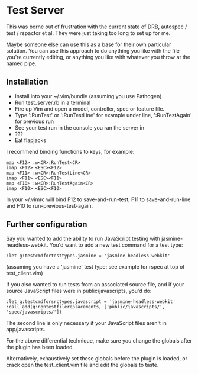 # Test Server

This was borne out of frustration with the current state of DRB, autospec / test
/ rspactor et al. They were just taking too long to set up for me.

Maybe someone else can use this as a base for their own particular solution. You
can use this approach to do anything you like with the file you're currently
editing, or anything you like with whatever you throw at the named pipe.

## Installation

* Install into your ~/.vim/bundle (assuming you use Pathogen)
* Run test_server.rb in a terminal
* Fire up Vim and open a model, controller, spec or feature file.
* Type ':RunTest' or ':RunTestLine' for example under line, ':RunTestAgain' for previous run
* See your test run in the console you ran the server in
* ???
* Eat flapjacks

I recommend binding functions to keys, for example:

    map <F12> :w<CR>:RunTest<CR>
    imap <F12> <ESC><F12>
    map <F11> :w<CR>:RunTestLine<CR>
    imap <F11> <ESC><F11>
    map <F10> :w<CR>:RunTestAgain<CR>
    imap <F10> <ESC><F10>

In your ~/.vimrc will bind F12 to save-and-run-test, F11 to
save-and-run-line and F10 to run-previous-test-again.

## Further configuration

Say you wanted to add the ability to run JavaScript testing with
jasmine-headless-webkit. You'd want to add a new test command for a test type:

    :let g:testcmdfortesttypes.jasmine = 'jasmine-headless-webkit'
    
(assuming you have a 'jasmine' test type: see example for rspec at top of
test_client.vim)

If you also wanted to run tests from an associated source file, and if your
source JavaScript files were in public/javascripts, you'd do:

    :let g:testcmdforsrctypes.javascript = 'jasmine-headless-webkit'
    :call add(g:nontestfilereplacements, ['public/javascripts/', 'spec/javascripts/'])

The second line is only necessary if your JavaScript files aren't in
app/javascripts.

For the above differential technique, make sure you change the globals after
the plugin has been loaded.

Alternatively, exhaustively set these globals before the plugin is loaded, or
crack open the test_client.vim file and edit the globals to taste.
